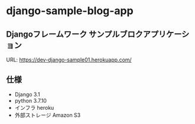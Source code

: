 # django-sample-blog-app
## Djangoフレームワーク サンプルブロクアプリケーション
URL: https://dev-django-sample01.herokuapp.com/

## 仕様
- Django 3.1
- python 3.7.10
- インフラ heroku
- 外部ストレージ Amazon S3

